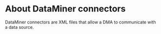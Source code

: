 # About DataMiner connectors

DataMiner connectors are XML files that allow a DMA to communicate with a data source.
